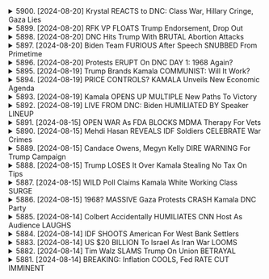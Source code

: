 <details>
<summary>5900. [2024-08-20] Krystal REACTS to DNC: Class War, Hillary Cringe, Gaza Lies</summary><br>

<a href="https://www.youtube.com/watch?v=4erTrtaKHgM" target="_blank">
    <img src="https://img.youtube.com/vi/4erTrtaKHgM/maxresdefault.jpg" 
        alt="[Youtube]" width="200">
</a>

# Krystal REACTS to DNC: Class War, Hillary Cringe, Gaza Lies

以下是針對所提供的影音文字稿的重點摘要，以正式用語、分段式小節，以及條列格式呈現：

**核心主題：美國對以哈衝突之立場評估**

本文本主要針對美國總統拜登政府在以哈衝突中的立場進行評論，核心觀點為對於拜登政府的政策舉措、發言和行動並未充分體現其道德義務和實際影響力，造成實際情況與理想期望之間存在巨大的落差。

**一、對拜登政府言論的批判**

*   **措辭空洞且缺乏實質行動：**儘管拜登總統在演講中表達了對結束衝突、提供人道援助、恢復和平的期許，但批評人士認為，其言論缺乏實際行動的背書，例如持續的軍火輸出及對以色列領導者之支持。
*   **停火協議的可信度低：**拜登政府提出的停火協議被質疑為僅是表面功夫，而非真正旨在實現永久停火。評論員指出，該協議實際上是為了維持現狀，而非尋求根本性的和平解決方案
*   **言論與行動不一致：** 評論人批評，總統的言論聚焦於人道援助和衝突降級，但政府的行動卻與此背道而馳，例如持續供應以色列武器，進而助長衝突。

**二、對民主黨領導層的質疑**

*   **拜登作為競選候選人的不足：**演講內容未能有效提升拜登在潛選民中的吸引力。 評論家質疑，拜登缺乏必要的領導力來處理複雜的外交事務。
*   **希拉蕊·柯林頓的政治遺產：**評論者透過對柯林頓的提及，強調需要擺脫過往的政治僵局和方向，以及尋求更具活力的領導者。
*   **卡瑪拉·哈里斯和提姆·沃爾斯的潛在性：**評論提到哈里斯和沃爾斯成為潛在的替代人選，暗示民主黨內部對拜登的領導能力有所質疑。

**三、對美國外交政策的整體批評**

*   **道德、倫理與現實的衝突：**評論強調，儘管美國擁有終結衝突的能力，卻未能以一種道德、倫理且合理的手段來實現。
*   **缺乏真正的和平意願：** 评论指出，美國未能真正推動永久的停火與解決方案，反而持續提供對以色列的支持，加劇衝突。
*   **信息傳播與受眾反應：** 由於演講時間過晚，並未能有效地觸及大眾。評論員強調，大眾對拜登政府的政策方向普遍感到失望。

**四、媒體分析與獨立聲音**

*   **現場報導的重要性：** 該評論強調了媒體及分析團隊在深入分析事件、蒐集第一手情報方面的重要性。
*   **獨立媒體在政治環境中的角色：** 評論鼓勵大眾支持獨立媒體，以便獲得客觀公正的信息，並促進民主社會的發展。

總結：這段影音評論對美國在以哈衝突中的立場和外交政策提出了嚴厲質疑。評論者呼籲，美國不應只關心表面的外交辭令，更應以實際行動促進和平解決，並且要承擔起應有的道德責任和行動力。
</details>

<details>
<summary>5899. [2024-08-20] RFK VP FLOATS Trump Endorsement, Drop Out</summary><br>

<a href="https://www.youtube.com/watch?v=Tum0tnAfpGM" target="_blank">
    <img src="https://img.youtube.com/vi/Tum0tnAfpGM/maxresdefault.jpg" 
        alt="[Youtube]" width="200">
</a>

# RFK VP FLOATS Trump Endorsement, Drop Out

## 對話重點整理：RFK Jr. 及其政治動向

本段對話主要圍繞著羅伯特·肯尼迪 Jr. (RFK Jr.) 的政治動向、競選策略以及其與不同政治勢力的互動展开讨论。

**一、參選總統的動機與策略**

*   **雙重厭惡作為立足點:** RFK Jr. 的選戰策略建立在針對對特朗普和拜登都感到厭惡的選民基礎之上，吸引那些對兩大黨的政策感到失望的民眾。
*   **尋求退出策略:** 討論認為，RFK Jr. 的參選可能更多是為了在政治上争取一個更好的退出点，例如獲得在某個政府部門的職位。
*   **與特朗普陣營的互動:** RFK Jr. 被爆曾經與特朗普陣營接觸，試圖通過承諾支持特朗普以換取衛生與公共服務部 (HHS) 職位，但遭到拒絕。

**二、與共和黨的關係與可能走向**

*   **與特朗普的協商:** RFK Jr. 曾探求與特朗普合作的可能性，但特朗普陣營認為直接提供職位作為回報過於顯而易見的交易。
*   **可能的退出策略:** 若在共和党全国大会上與特朗普陣營達成協議，RFK Jr. 可能會宣布退出選戰，轉而支持特朗普。
*   **政治利益考量:** RFK Jr. 在探求職位的過程中，可能更多地是為自己尋找一個政治上的安全保障，並試圖在政治舞台上持續活動。

**三、外界對RFK Jr. 的質疑**

*   **缺乏明確的政治立場:** 外界對RFK Jr. 的質疑集中在他的參選動機和政治立場上，認為他可能並未真正具有明確的政治理念。
*   **政治算計的懷疑:** 一些人質疑RFK Jr. 的參選是否只是一種政治算計，旨在為自己爭取個人利益。

**四、其他相關訊息**

*   **媒體反應與關注:** 節目製作團隊在討論中提及了媒體對RFK Jr. 提問的關注，以及對其政治動向的評估。
*   **選民基礎分析:** 對話中強調了RFK Jr. 選民基礎的重要性，以及如何吸引對兩大黨都感到不滿的選民。
</details>

<details>
<summary>5898. [2024-08-20] DNC Hits Trump With BRUTAL Abortion Attacks</summary><br>

<a href="https://www.youtube.com/watch?v=caR4R-ibf3c" target="_blank">
    <img src="https://img.youtube.com/vi/caR4R-ibf3c/maxresdefault.jpg" 
        alt="[Youtube]" width="200">
</a>

# DNC Hits Trump With BRUTAL Abortion Attacks

以下是對提供文字內容的重點整理，以正式用語並以條列式呈現：

**I. 民主黨全國大會中關於墮胎的策略與訊息**

*   **主題聚焦：** 2024年民主黨全國大會中，墮胎權成為核心議題，旨在動員選民並與共和黨政策形成對比。
*   **案例分享：** 展示了肯塔基州與威洛州（案例細節未盡）的墮胎案例，強調墮胎禁令造成的真實困境。
*   **情感訴求：** 利用個人故事和情感宣傳，以激發選民的共鳴，尤其是在關鍵搖擺州。

**II. 潛在選民群體與重點搖擺州**

*   **搖擺州影響：** 亞利桑那州、諾斯卡羅萊納州和喬治亞州被視為關鍵選戰的搖擺州，墮胎議題對這些州的選民具有重要影響。
*   **爭取對象：** 潛在選民包括那些對墮胎權持開放態度，但未被充分動員的選民。

**III. 對於墮胎權的支持者與共和黨路線的挑戰**

*   **民主黨內部辯論:** 民主黨內部分支持在法律上「編碼罗伊诉韦德案」(Roe v. Wade) 的建議，但這可能導致黨內分歧，因為部分人士認為應該保持墮胎權的現狀。
*   **共和黨路線風險:** 強調共和黨在制定墮胎政策上的立場（例如對強姦、亂倫和危害母體生命的例外情況的支持）可能與其政策目標不符，或者無法說服選民。

**IV. 政治策略與議會行動**

*   **重新考慮議事阻撓例外條款:** 民主黨主要領導人（例如查克·舒默）正在考慮重新引入議事阻撓例外條款，以推動與墮胎權相關的法律，預期可能在亞利桑那州產生政治影響。
*   **選民動員重點:** 民主黨將墮胎議題作為動員選民、特別是那些可能因共和黨態度而感到不安的選民的關鍵工具。

**V. 議題重要性與選民態度**

*   **選民態度變化:** 墮胎權議題在選民態度上產生重大變化，特別是在亞利桑那州等關鍵搖擺州。
*   **潛在恐懼情緒：** 民主黨策略包括利用選民對共和黨重新推翻墮胎權的恐懼，以激發選票。

希望以上整理對您有所幫助。
</details>

<details>
<summary>5897. [2024-08-20] Biden Team FURIOUS After Speech SNUBBED From Primetime</summary><br>

<a href="https://www.youtube.com/watch?v=Y6QuRSTX7y4" target="_blank">
    <img src="https://img.youtube.com/vi/Y6QuRSTX7y4/maxresdefault.jpg" 
        alt="[Youtube]" width="200">
</a>

# Biden Team FURIOUS After Speech SNUBBED From Primetime

## 美國民主黨全國黨代表大會重點摘要 (基於文本)

**一、大会整体基调与观察:**
*   **权力斗争迹象显著：** 文本显示大会存在浓厚的权力斗争氛围，尤其表现在佩洛西对拜登的潜在敌对关系和对拜登在大会上演讲内容及口号（“谢谢乔”）的解读上。
*   **拜登处境微妙：** 拜登面对资金支持者撤资，被认为在艰难处境下坚持到最后。
*   **对政治人物的尖刻评判：** 评论员对政治人物，尤其是佩洛西，进行了具有批判性的分析，指出其对权力的“病态”追求和操控。

**二、关键人物及互动:**
*   **南希·佩洛西 (Nancy Pelosi):** 佩洛西被描述为对权利的深刻理解者，但同时也带有负面色彩，被形容为“病态”地追求权力。其对拜登的潜在敌意被认为是大会中的焦点。
*   **乔·拜登 (Joe Biden):** 拜登被认为是在资金撤资的压力下坚持到最后。其演讲内容和“谢谢乔”的口号被解读为一种“被追赶”的感觉。
*   **权力之争的潜在关系：** 佩洛西可能对拜登的候选资格负有责任，并且可能对他的竞选活动不满。

**三、讨论议题:**
*   **拜登竞选财务状况：** 文本强调资金对拜登竞选活动的重要性，以及捐助者撤资的负面影响。
*   **政治口号的解读：** “谢谢乔”的口号被解读为一种带有讽刺意味的消息，暗示拜登的竞选活动可能存在不确定性。
*   **政治人物的权力斗争：** 文本详细描述了政治人物（尤其是佩洛西和拜登）之间的权力斗争，并分析了其对选举结果的影响。
*    **政治权力分析：** 文本分析了权力对政治人物行为的影响，并推测了其潜在动机。

**四、评论员观点:**

*   **对佩洛西的评判：** 评论员批判佩洛西对权力的掌控和操控，指出其对权力的深刻理解可能来自“社会病理”。
*   **对当前政治环境的批判：** 评论员对当前政治环境表达强烈不满，认为其中充斥着权力斗争和虚伪的行为。
*   **对潜在政治剧集的构想：**评论员将佩洛西和拜登之间的权力斗争比作一个潜在的政治剧集，并建议将其制作成HBO系列剧。

**五、节目推广:**

* 节目提供独立视角政治新闻和评论。
* 鼓励观众通过点赞和评论支持节目，以及通过订阅breakingpoints.com来获取更多内容，支持独立媒体。

总而言之，本分析聚焦于大会中的权力斗争、政治人物之间的互动以及评论员对政治环境的批判性评估。
</details>

<details>
<summary>5896. [2024-08-20] Protests ERUPT On DNC DAY 1: 1968 Again?</summary><br>

<a href="https://www.youtube.com/watch?v=6Ok-SaeQCFs" target="_blank">
    <img src="https://img.youtube.com/vi/6Ok-SaeQCFs/maxresdefault.jpg" 
        alt="[Youtube]" width="200">
</a>

# Protests ERUPT On DNC DAY 1: 1968 Again?

以下是對該文字記錄檔的整理，以條列式小節呈現重點，並保持正式用語：

**I.  DNC大会現場觀察與氣氛**

*   **抗议活動有限：** 記錄者認為，當前抗議場面規模不大，與1968年有所不同。
*   **政治人物的影響力：** 對手選民的反應與停戰進展息息相關，有別於過去選舉的情況。
*   **候选人选择的影响：**  拜登的健康狀況讓選民更關注候選人選擇，以及由此可能產生的大規模抗議活動。
*   **物流問題與退款：**  部分與會者對於大會的物流安排表達不滿，並要求退款。

**II. 大會可能的影响因素**

*   **第三党候选人：**  科内尔·韋斯特和羅伯特·F·肯尼迪（小）若能獲得超過10%的支持率，可能會對大會帶來劇烈變化。
*   **拜登的困境：** 拜登的健康問題與民調數字，導致部分選民對其產生擔憂，也可能導致RFK Jr.的支持率下降。
*   **政治策略影响：** 前總統歐巴瑪和希拉里·柯林頓的發言可能會左右大會的氛圍與討論焦點。

**III. 大会預計的發言內容**

*   **拜登的演說：** 將對拜登的演說進行摘要、分析，並提供評點。
*   **歐巴瑪、柯林頓和卡瑪拉·哈里斯：** 預期這些政治領袖將在大会上發表重要演講，並預先分析其可能內容。

**IV. 觀眾參與與讚助**

*   **免費試用推廣：** 推出包含Breaking Points、Docomand和Monon的Premium订阅免費試用活動。
*   **現場直播參與：**  鼓勵觀眾參與水晶在芝加哥的現場直播，提供提問機會。
*   **網站簽訂：**  呼籲觀眾通過網站簽訂订阅，支持獨立媒體的發展。
*   **社群媒體互動：**  鼓勵點讚、留言等互動，增加節目曝光率。
</details>

<details>
<summary>5895. [2024-08-19] Trump Brands Kamala COMMUNIST: Will It Work?</summary><br>

<a href="https://www.youtube.com/watch?v=mo6qUMKtlLs" target="_blank">
    <img src="https://img.youtube.com/vi/mo6qUMKtlLs/maxresdefault.jpg" 
        alt="[Youtube]" width="200">
</a>

# Trump Brands Kamala COMMUNIST: Will It Work?

好的，以下是就您提供的文字內容的重點整理：

**核心論點**

*   **總體趨勢：** 評論者認為2024年總選舉的真正競賽即將開始，焦點將集中於卡瑪拉·哈里斯（Kamala Harris）與唐納·特朗普（Donald Trump）的直接對決。
*   **討論會重要性：** 重要的時刻將是競選辯論，辯論內容的策略性呈現和回應至關重要。

**卡瑪拉·哈里斯（Kamala Harris）的競選策略**

*   **避免爭議性發言：** 哈里斯需要避免像過去辯論中那樣冒犯性的言論，需要謹慎設計辯論發言，精簡內容，並有效利用時間。
*   **對抗特朗普的策略：**
   *   哈里斯需要通過審視特朗普的法律問題（例如刑事訴訟）來定義他。
   *   利用特朗普的發言或行為製造對比，塑造負面形象
*    **善用辯論機遇：** 哈里斯需要透過策略性的言論和巧妙的反諷，製造話題，進而掌控辯論的節奏和走向。
*   **利用有利條件：** 善用競選資金和政治資源，有效展開競選活動。

**唐納·特朗普（Donald Trump）的競選策略**

*   **過度低估：** 評論者認為特朗普的得票率可能被低估，他仍然有很強的勝選機會。
*   **定義哈里斯的難度：** 特朗普團隊目前試圖定義哈里斯的策略效果不佳。
*   **歷史經驗：** 評論指出，在之前選舉中特朗普曾利用類似的策略，成功獲勝。

**辯論重點**

*   **辯論時間：** 辯論時間（45 分鐘）對候選人而言是精簡、有力的短暫時刻。
*   **重要片段：** 候選人需要抓住關鍵時刻，用精煉的言論和有力的論據，塑造自身形象並攻擊對手。

**其他觀察**

*   **媒體關注：** 媒體關注的重點包括：民主黨全國大會的活動、對哈里斯的定義以及辯論前的關鍵時期。
*   **勝選機率：** 評論者認為，特朗普的勝選機率較高，他仍有很強的競爭力。

希望以上精簡的摘要對您有所幫助。
</details>

<details>
<summary>5894. [2024-08-19] PRICE CONTROLS? KAMALA Unveils New Economic Agenda</summary><br>

<a href="https://www.youtube.com/watch?v=5bf3hCEAhEY" target="_blank">
    <img src="https://img.youtube.com/vi/5bf3hCEAhEY/maxresdefault.jpg" 
        alt="[Youtube]" width="200">
</a>

# PRICE CONTROLS? KAMALA Unveils New Economic Agenda

## 對話重點條列式整理

此對話內容屬於政治評論/新聞分析，主要討論美國的經濟、房地產、醫療保險議題，以及兩黨政策的差異與可行性。

**I. 房地產市場與首次購屋者協助方案**
*   **核心議題：** 對首次購屋者提供2.5萬美元的購屋抵免金的效益與可實行性。
*   **爭論點：** 抵免金是否會被房價上漲吸收？是否有助於有效增加房屋供給？
*   **共和黨的回應：** 針對建商提供信用額度。
*   **市場反應：** 年輕選民對這項政策反應熱烈，認為是解決學生貸款債務和房屋問題的潛在措施。

**II. 政府補貼與市場效應**
*   **補貼效果：** 對補貼的實施方式、影響範圍（例如是否會影響所有購屋者、僅針對首次購屋者）討論。
*   **供給側：** 增加房屋供給困難度高，補貼主要影響需求端。
*   **補貼的執行機制：** 可能透過稅法進行調整，但需要考慮市場整體效應。

**III. 醫療保險政策 (ACA - 平價照護法案)**
*   **ACA的現狀：** 在IRA（減稅與通膨控制法案）結束後補助金到期。
*   **ACA的延期/復活：** 拜登政府計畫復活ACA補助金，共和黨則提出廢除並尋找更好的替代方案。
*   **兩黨立場：** 共和黨對ACA的改革方向不明朗，僅保留維持的選項。

**IV. 政治行銷與政策傳播**
*   **政策議題的關注點：** 房地產問題在主流媒體的關注度不如學生貸款債務。
*   **議題的推廣：** 對於推廣房地產政策，吸引特定族群選民的潛在效益的討論。

**V. 政策可執行性與長期影響**
*   **IRA的效力：** IRA相關補助金到期對平價照護法案的衝擊。
*   **政策延續性：** 對於政府補助政策的可持續性及長期影響的考量。

**VI. 選民反應與選戰策略**
*   **年輕選民關注議題：** 學生貸款負債與房屋擁有問題是年輕選民最關心的問題。
*   **政策提案的網路影響力：** 這些政策提案在網路上具有高人氣。

**VII.  呼籲行動**
*   **支持獨立媒體：** 呼籲點讚、留言，訂閱節目，支援獨立媒體的發展。
</details>

<details>
<summary>5893. [2024-08-19] Kamala OPENS UP MULTIPLE New Paths To Victory</summary><br>

<a href="https://www.youtube.com/watch?v=nVTgfN43JsA" target="_blank">
    <img src="https://img.youtube.com/vi/nVTgfN43JsA/maxresdefault.jpg" 
        alt="[Youtube]" width="200">
</a>

# Kamala OPENS UP MULTIPLE New Paths To Victory

以下是文本的核心要點摘要，以正式用語組織、分節編排，並使用條列式格式：

**一、大選策略和攻勢**

*   **民主黨戰略：** 民主黨目前積極推動哈里斯作為候選人，旨在塑造積極、令人滿意的形象。共和黨方面則尚未對哈里斯展開有效攻勢。
*   **共和黨攻勢延遲：** 共和黨人士過去曾計畫在勞工節後發起對哈里斯的攻擊，但目前策略不明確，攻勢也未能有效落實。
*   **民意轉變觀察：** 有觀察認為，部分選民對哈里斯的印象已從「有點古怪」轉為「你才古怪」，暗示民調上可能出現轉變，這對於選情至關重要。

**二、媒體曝光與形象塑造**

*   **媒體偏袒：** 媒體被批評過度正面報導哈里斯，缺乏客觀性，媒體過度聚焦哈里斯的形象塑造，缺乏深入的議題報導。
*   **露面機會不足：** 哈里斯在競選期間的公開場合與媒體互動次數過少，缺乏真實的互動。
*   **缺乏即興發言：** 哈里斯的公開發言大多為事先準備好的講稿，缺乏即興應對的能力。

**三、網路聲量與右翼觀點**

*   **線上訊息不平衡：** 儘管部分保守派人士在線上記訴，認為民主黨可能放棄哈里斯，但這樣的論調過於單薄，缺乏依據。
*   **右翼過度解讀：** 一些右翼人士過度解讀選情，低估了哈里斯的民眾支持度，缺乏對選民心理的深入理解。
*   **網路聲量失真：** 網路資訊容易失真，過度關注網路聲量可能會導致對真實民意的誤判。

**四、總結與分析**

*   **選戰趨勢：** 預計選戰將以爭奪關鍵選票為中心，每個選民的支持都至關重要。
*   **形象塑造：** 形象塑造在選戰中發揮重要作用，民主黨積極塑造哈里斯的正面形象，以争取選民支持。
*   **攻防策略：** 共和黨需要制定有效的攻防策略，抓住哈里斯的弱點，争取胜選機會。
</details>

<details>
<summary>5892. [2024-08-19] LIVE FROM DNC: Biden HUMILIATED BY Speaker LINEUP</summary><br>

<a href="https://www.youtube.com/watch?v=YlP5elgTC80" target="_blank">
    <img src="https://img.youtube.com/vi/YlP5elgTC80/maxresdefault.jpg" 
        alt="[Youtube]" width="200">
</a>

# LIVE FROM DNC: Biden HUMILIATED BY Speaker LINEUP

好的。以下根據提供的文字內容，整理出一份重點摘要，以正式用語和條列式方式呈現：

**一、大會概述與政治氛圍**

*   **民主黨全國大會(DNC)概況：** 本影片評論了正在舉行的民主黨全國大會 (DNC) ，並比較了與共和黨全國大會的相似之處。
*   **興致缺缺：** 與共和黨大會相似，本次大會的重點在於營造氣氛。
*   **重複套路：** 評論員指出，目前的選舉情勢有種重蹈覆轍之感。

**二、拜登的地位與影響力**

*   **拜登的政治資本：** 評論員指出，拜登缺乏強大的支持基礎，與過去政治人物如歐巴馬、桑德斯、沃倫等不同。
*   **拜登的權力流失：** 長期以來，拜登在政壇靠的是中間派的妥協，但如今由於失去了權力，影響力也隨之降低。
*   **拜登的出缺：** 評論員觀察到，拜登的出現在大會上並未持續很久，暗示他似乎對自己的地位感到不安。

**三、卡瑪拉·哈里斯的定位與策略**

*   **模仿歐巴馬的策略：** 民主黨似乎試圖藉由卡瑪拉·哈里斯的形象，來模仿歐巴馬當年的成功。
*   **媒體推廣：** 媒體已開始積極推廣哈里斯的肖像和形象，並將她定位為歐巴馬風格的領導者。
*   **缺乏有機發展：** 評論員指出，現階段的策略缺乏有機發展的過程，更像是一種刻意為之的形象塑造。

**四、政治現象的觀察與分析**

*   **缺乏底層動能：** 指出目前的政治策略缺乏廣泛的民意支持，更像是自上而下的施加。
*   **選舉策略的演變：** 評論員觀察到，現代政治活動逐漸轉向表面上的修辭和形象塑造。
*   **政治人物的影響力：** 政治人物如歐巴馬能夠利用長時間的累積，產生真正的影響力，但其他政治人物的地位則比較脆弱。

希望這份摘要對您有所幫助。
</details>

<details>
<summary>5891. [2024-08-15] OPEN WAR As FDA BLOCKS MDMA Therapy For Vets</summary><br>

<a href="https://www.youtube.com/watch?v=lttFB0c0cAo" target="_blank">
    <img src="https://img.youtube.com/vi/lttFB0c0cAo/maxresdefault.jpg" 
        alt="[Youtube]" width="200">
</a>

# OPEN WAR As FDA BLOCKS MDMA Therapy For Vets

好的，以下是這段文字重點的整理歸納，以小節和條列格式呈現，並力求正式和客觀：

**一、核心爭議：MDMA 於創傷後壓力障礙 (PTSD)治療應用**

*   **MDMA臨床試驗的複雜性：** 討論了關於 MDMA 在治療 PTSD 方面的臨床試驗帶來的混亂和爭議。
*   **研究品質問題：** 參與者指出，MDMA 研究的品質不佳，且存在未公開的風險。有研究論文被撤回。
*   **贊助商數據不一致：** 贊助商報告的數據與實際觀察結果（例如，自殺率）不符。
*   **非倫理行為和組織問題:** 研究者指出對參與者提交的非倫理行為申訴未被調查，且對團隊內提出的問題未能妥善處理。

**二、參與者的立場和意見**

*   **John Leckie：** 關注MDMA試驗對退伍軍人的潛在風險，強調應徹底評估MDMA作為治療PTSD手段的可行性。
*   **David Nichols：** 認為應全面非罪化所有藥物，但對於基於 MDMA/迷幻劑的研究品質表示擔憂，強調科學嚴謹性的重要性。
*   **關於研究機構 (SOCIA)：** 參與者提及對 SOCIA 的組織道德及行為規範提出指控，包括無視非倫理申訴及組織內部存在問題。
*   **對論述的澄清：** 部分參與者強調自己已經離開原機構。

**三、法規與未來發展**

*   **FDA監管權限：** FDA 對精神學和治療的監管權限有限，但MDMA療法在藥物管理和治療過程中可能存在問題。
*   **MDMA批准路徑：** MDMA 要得到 FDA 批准，可能需要數年時間，並且需要投入大量資金。
*   **合法化框架的重要性：** 為了推廣MDMA療法，建立清晰的合法化框架至關重要，以便在臨床實踐中安全應用。

**四、節目內容和後續安排**

*   **節目焦點：** 本集節目著重討論 MDMA 療法中的爭議和複雜性。
*   **後續討論：** 計劃邀請參與者回歸節目，就相關議題進行更深入的討論。
*   **節目行程安排:** 節目行程安排調整, 並參與民主黨全國代表大會。
*   **收聽與支援：** 鼓勵觀眾按讚, 留言, 訂閱節目頻道, 以示支援。

希望這個整理對您有幫助。
</details>

<details>
<summary>5890. [2024-08-15] Mehdi Hasan REVEALS IDF Soldiers CELEBRATE War Crimes</summary><br>

<a href="https://www.youtube.com/watch?v=18KV0lCJiEU" target="_blank">
    <img src="https://img.youtube.com/vi/18KV0lCJiEU/maxresdefault.jpg" 
        alt="[Youtube]" width="200">
</a>

# Mehdi Hasan REVEALS IDF Soldiers CELEBRATE War Crimes

## 分析：Real Israel 電影與以色列-巴勒斯坦衝突訪談重點整理

以下為基於提供的訪談文字記錄所整理的重點，以條列式且正式用語呈現：

**一、電影《Real Israel》核心概念與目標：**

*   **旨在揭露以色列-巴勒斯坦議題的真相：**電影力圖呈現常被主流媒體忽視的真實處境，提供對以色列社會的批判性視角。
*   **強調真實性與批判性：** 訪談者強調電影聚焦於展現以色列社會的真實面貌，並希望促使觀眾對既有觀點進行反思。

**二、以色列-巴勒斯坦衝突之政策問題：**

*   **美國對以色列的軍事援助：** 受訪者強烈質疑持續對以色列提供軍事援助的政策，認為有違人道與國際法，並加劇衝突。
*   **民主黨內針對軍事援助之辯論：** 民主黨內對支持或反對對以色列禁用武器的政策存在內部辯論，反映出黨內對以色列政策的複雜性。
*   **Kamala Harris 的潛在政策方向：**  受訪者認為，哈里斯若能支持對以色列的武器禁運，對其支持率將有顯著提升，反映出選民對其採取更強硬立場的期待。
*   **拜登政府的政策可調整性：** 拜登政府的政策雖然受到一些外部壓力，但是如果他聽取民意，採取明確的行動，問題有望得到解決。

**三、政治領導者的角色與責任：**

*   **Netanyahu 的強硬立場：** 受訪者認為，儘管各方達成共識，以色列總理內塔尼亞胡的堅持，阻礙了和平進程的推動。暗示內塔尼亞胡是衝突主要原因之一。
*   **拜登政府的行動：** 呼籲拜登總統採取更堅定的立場，對內塔尼亞胡施加壓力，推動和平解決方案。

**四、選民態度的轉變與影響：**

*   **對特定政策的接受度：** 民意調查顯示，在支持拜登的選民中，對Kamala Harris支持武器禁運的比例較高，顯示選民對改變政策的意願。
*   **選民的支持動機：**  選民對於政治領袖採取更強硬姿態抱有期望，並願意以此作為投票的依據。

**五、媒體的影響及資訊來源：**

*   **強調獨立媒體的重要性：** 受訪者呼籲民眾支持獨立媒體，以獲得更全面的資訊，並挑戰主流媒體的偏見。
*  **指定資訊資源：** 強調 Dropsite News 與 Zayo Medy 的重要性，並提供相關網站以供民眾參考。強調《Real Israel》電影的重要性。

**總結：**

訪談內容主要圍繞著以色列-巴勒斯坦衝突，並著重於批評美國對以色列的政策，以及以色列領導人的頑固態度。強調獨立媒體的重要性，以及資訊透明化對於推動和平進程的必要性。訪談者主張改變現有的政治策略，並呼籲選民利用選票表達對和平解決方案的支持。
</details>

<details>
<summary>5889. [2024-08-15] Candace Owens, Megyn Kelly DIRE WARNING For Trump Campaign</summary><br>

<a href="https://www.youtube.com/watch?v=hcBHbfShrVY" target="_blank">
    <img src="https://img.youtube.com/vi/hcBHbfShrVY/maxresdefault.jpg" 
        alt="[Youtube]" width="200">
</a>

# Candace Owens, Megyn Kelly DIRE WARNING For Trump Campaign

## 選舉競選活動分析概要

以下是根據提供的文本內容所整理，有關唐納·川普競選活動、團隊動向、以及選舉戰略的客觀分析：

**一、競選團隊動態與內部矛盾**

*   **團隊內部指責:** 川普總統在競選遭遇挫折時，傾向於責怪團隊成員而非自身的策略。
*   **團隊崩解速度:** 競選團隊在陷入困境時，迅速內鬥並互相指責，顯示團隊凝聚力不足。團隊成員會立即開始尋找替罪羔羊，撰寫事件發生的後續報告，以尋求自身無過。
*   **競選期間的應對策略:** 競選團隊在早期階段會盡力塑造良好的正面形象，即便是在選戰劣勢的情況下。

**二、競選策略及情報運用**

*   **競爭對手情報洩漏:** 競選團隊可能遭到外部勢力（如伊朗）入侵網路，竊取競選情報。
*   **攻擊對手情報來源:** 競選團隊也會主動收集並釋放競爭對手的不利情報 ("Oppo")，以影響選情。情報來源可能有多種，包括公開資訊、內部洩漏，以及競爭對手本身的言論。
*   **情報使用策略:** 競選團隊不乏利用負面情報對抗競爭對手，但同時也會聲稱這些情報已公開，以避免被指責為不正當手段。
*   **政治言論審查:** 競選團隊可能會對候選人的言論進行審查，並試圖控制對候選人不利的情報外流。

**三、競選資訊與公眾認知**

*   **候選人言論爭議:** 候選人的言論可能被公開，並且會受到嚴厲的批評和審查。
*   **爭議性資訊的曝光:** 對候選人的負面信息，例如過去的言論、個人生活等，會被公開。
*   **負面信息的影響:**  候選人個人言論可能對選舉結果產生重大影響。

**四、團隊應對及風險控制**

*   **網絡安全風險:** 競選團隊可能需要提高網絡安全意識，以防情報被洩露。
*   **內部情報管控:** 團隊需要建立更完善的資訊管控機制，以減少情報洩漏和內部指責的風險。
*    **應對負面信息:** 競選團隊需要制定應對負面信息的策略，以降低其對選舉結果的影響。

**五、媒體報導與公眾認知**

*  **媒體對資訊的選擇性揭露:** 媒體對競選情報的揭露可能具有選擇性，而受到新聞價值標準或自身立場的影響，這可能影響公眾對候選人的看法。
* **Oppo資訊的影響:** 競選團隊對外釋放的負面資訊，將會被媒體大肆報導，進而影響選舉結果。

希望以上分析摘要對您有所幫助。
</details>

<details>
<summary>5888. [2024-08-15] Trump LOSES It Over Kamala Stealing No Tax On Tips</summary><br>

<a href="https://www.youtube.com/watch?v=b-g_ZzxXNgg" target="_blank">
    <img src="https://img.youtube.com/vi/b-g_ZzxXNgg/maxresdefault.jpg" 
        alt="[Youtube]" width="200">
</a>

# Trump LOSES It Over Kamala Stealing No Tax On Tips

好的，以下是該段文字的重點摘要，依照正式術語，以分節條列格式呈現：

**一. 哈里斯經濟團隊的重點工作方向：**

*   **抑制企業定價能力：** 強調與企業的“定價能力”有關，目標是降低消費者物價。
*   **勞工議題優先處理：** 積極推動勞工相關政策，將其列為優先執行的項目。
*   **加強反獨佔與反托拉斯行動：** 透過調查、起訴等手段，解決市場壟斷問題。

**二. 反托拉斯政策的操作細節：**

*   **調查獨佔行為：** 對於企業的壟斷行為進行深入調查
*   **強制執行競爭法規：** 透過執法來維護市場競價，並確保消費者能獲得最佳利益。
*   **獨佔企業的自我約束：** 促使獨佔企業在維持市場力量的同時，也願意調降價格，以惠及消費者。

**三. 選舉策略的調整：**

*   **廣告訊息聚焦：** 將廣告重心從攻擊特朗普轉向強調哈里斯的政策主張，以及她如何解決選民關心的問題。
*   **訊息傳遞策略：** 避免試圖改變選民對特朗普的既定觀感，而是將焦點放在哈里斯的優勢以及她能帶來的改變。
*   **議題設定：** 強調哈里斯在經濟、女性議題等方面的政策優勢，以吸引選民的目光。

**四. 選舉運動調整的理由：**

*   **訊息效果評估：** 通過民意調查和數據分析，確認選民對於特朗普的固有印象難以改變。
*   **策略調整：** 根據民意調查的結果，調整選舉策略，將訊息傳遞的重心轉向強調哈里斯的優勢。
*   **目標選民：** 定期更新目標選民，針對不同族群提出更具吸引力的政策主張和選舉訊息。

**五. 選舉運動的總體目標：**

*   **差異化定位：** 使哈里斯在選民心中與競爭對手形成鮮明區隔，凸显哈里斯的優勢。
*   **政策優勢突出：** 突出哈里斯執政後的政策優勢，展現她有能力解決選民關心的問題。
*    **提升選民認同感：** 提升選民對哈里斯的認同感，使其在選民心中成為更具吸引力的候選人。

希望以上內容能對您有所幫助。
</details>

<details>
<summary>5887. [2024-08-15] WILD Poll Claims Kamala White Working Class SURGE</summary><br>

<a href="https://www.youtube.com/watch?v=phJD81CaURo" target="_blank">
    <img src="https://img.youtube.com/vi/phJD81CaURo/maxresdefault.jpg" 
        alt="[Youtube]" width="200">
</a>

# WILD Poll Claims Kamala White Working Class SURGE

## Tim Walz 副總統候補評估要點 (重點分析)

以下針對分析文本整理出Tim Walz 副總統提名評估重點，以清晰、客觀的條列式呈現：

**一、 Walz 選舉策略與個人背景:**

*   **勞工階級形象:** Walz 塑造的形象為一位藍領工人/家庭教練/教師，而非傳統政治形象，強化了與選民的情感連結。
*   **軍旅經歷:** 曾任職軍隊，強調愛國主義和奉獻。但其軍旅經歷也成為政治攻擊對象，特別是共和黨對其服務履歷的質疑。
*   **組合支持:** 獲得工會組織背書，展現其勞工立場。強調對服務的自豪，並針對競爭對手服務履歷提出質疑。

**二、 政治攻擊與迴避策略:**

*   **共和黨攻擊點:** 共和黨主要將攻擊點放在 Walz 的軍旅履歷上，以及他在組合場合的言論，試圖將其刻畫成不負責任的角色。
*   **Walz 回應:** Walz 並未退縮, 強調自己的服務, 並針對對手的言論提出質疑。
*   **副總統候選人影響:**  分析指出，選民可能不太會基於 Walz 的個人問題來決定投票，暗示其個人爭議造成的影響力有限。

**三、 JD Vance 的選舉問題与策略分析:**

*   **Vance 的個人爭議:** 分析指出 JD Vance 的個人爭議容易被民主黨放大，不利於選情。
*   **Vance 的策略問題:**   Vance 的選擇可能被視為缺乏政治遠見。
*   **特朗普的回應**: 特朗普不願為 Vance 的爭議負責，反映出其對 Vance 選情的擔憂。

**四、選舉策略的總體分析:**

*   **競選策略**: 對手攻擊角度集中在個人品格而非政策立場，暗示該選舉著重於個人形象和價值觀的塑造。
*   **選舉環境**: 指出民主黨更容易對 Vance 的個人爭議進行放大，增加了其選舉難度。
* **潛在策略**: 競選團隊建議，若選擇其他候選人 (如 Doug Bergum 或 Glen Yangen)，可能更容易避免這類個人爭議。

**五、對選舉的影響:**

*   **焦點轉移**: 攻擊重點落在 JD Vance 的個人爭議上，而非政策辯論，可能扭曲了選舉重點。
*   **選民反應**: 觀察指出，選民對於 Walz 的個人爭議可能不會有太大反應。
* **媒體影響**: 民主黨和媒體可能利用 JD Vance 的爭議進行渲染，對選舉結果產生影響。
*   **獨立媒體支持**: 影片鼓勵觀眾支持獨立媒體 (breakingpoints tocom)，以獲取更多信息和觀點。

希望以上整理對您有幫助!
</details>

<details>
<summary>5886. [2024-08-15] 1968? MASSIVE Gaza Protests CRASH Kamala DNC Party</summary><br>

<a href="https://www.youtube.com/watch?v=cZWDPqTCAHk" target="_blank">
    <img src="https://img.youtube.com/vi/cZWDPqTCAHk/maxresdefault.jpg" 
        alt="[Youtube]" width="200">
</a>

# 1968? MASSIVE Gaza Protests CRASH Kamala DNC Party

## 對白重點整理：以小節歸納

以下為對白重點整理，採用正式用語及條列格式：

**一、局勢概況與政治計算 (Geo-Political Overview & Political Calculation)**

*   **以美國角度：** 美國可能察覺到與以色列的關係出現裂隙，其原因在於美國核心利益受損，而伊朗、中國、俄羅斯則正在藉由此次衝突壯大自身力量。
*   **特朗普的角色:** 特朗普似乎有意避免接手此次衝突引發的混亂，但可能同時也將此情況視為再次執政的機會。特朗普陣營可能會利用以色列拒絕停火協議以達到自身政治目的。
*   **以色列領導人 Netanyahu 的考量:** Netanyahu 認為即使在特朗普再次當選的情況下，他仍能掌握主動權，並在潛在的特朗普政府中獲得有利條件。他似乎認為即使在短期內受到批評，也能在未來獲得政治上的回饋。

**二、停火談判與各方策略 (Ceasefire Negotiation & Strategies)**

*   **美國立場:** 美國似乎正在嘗試與以色列建立差異化的立場，暗示其可能無法完全支持以色列的政策。
*   **特朗普政權的影響:** 特朗普曾經私下與 Netanyahu 通話，要求以色列接受停火協議，但其意圖可能並非出於和平考量，而是為了自身的政治利益。
*   **1968年越戰歷史的鏡鑑:** 講者指出，1968年的越南戰爭存在著類似的政治算計，包括政治人物為了自身利益干預和平談判，導致戰爭延遲。

**三、國內民意與政治氛圍 (Domestic Public Opinion & Political Climate)**

*   **民主黨全國大會前的民意調查:** 民調結果顯示，如果拜登退出大統領選，會有一部分選民感到期望。
*   **拜登政府的支持率:** 民意調查顯示，怒氣、恐懼情緒有所下降，興奮情緒略有上升。
*   **抗議活動的價值：** 強調抗議活動對於施壓政府，結束大屠殺的重要性，反駁華盛頓郵報將抗議者視為反對停戰協議是不合理。

**四、總結與呼籲 (Summary & Appeal)**

*   **對抗議者的呼籲：** 強調抗議者繼續施壓拜登政府和哈里斯副總統，迫使他們採取行動結束大規模屠殺，並阻止這種不道德行為。
*   **對美國政治體制的質疑：** 強調華盛頓的政治體系可能存在結構性利益，導致政治人物為了自身利益而延遲和平進程。
*   **類似 1968 年的歷史模式：** 講者建議警惕 1968 年越南戰爭的模式，即政治干預導致戰爭延遲，並造成更多生命犧牲。
</details>

<details>
<summary>5885. [2024-08-14] Colbert Accidentally HUMILIATES CNN Host As Audience LAUGHS</summary><br>

<a href="https://www.youtube.com/watch?v=oW7yCKdJ0cA" target="_blank">
    <img src="https://img.youtube.com/vi/oW7yCKdJ0cA/maxresdefault.jpg" 
        alt="[Youtube]" width="200">
</a>

# Colbert Accidentally HUMILIATES CNN Host As Audience LAUGHS

以下是文章的重點整理，使用條列格式呈現：

**I. 背景與主題**

*   **主題:** 美國總統拜登的機密文件案，及其背後新聞揭露與媒體立場的變化。
*   **重點討論:** 討論關鍵事件（拜登退任後的文件被發現），國務院處理進度的延遲，及《紐约时报》的報導立場。

**II. 事件發展與爭議點**

*   **文件案關鍵:** 拜登卸任後，發現機密文件被放置於未經授權的地方。
*   **國務院遲緩:** 國務院處理文件案的速度受到質疑，導致文件公布延誤。
*   **媒體立場轉變:** 指控《紐約時報》的報導立場發生轉變，從批評拜登轉為支持，並以此慶祝紐約時報記者迈克·沃格尔（Michael Vogl）的報導。
*   **惡意與公共利益**: 討論公眾利益角度的惡意行為和法律責任，以及是否可以從此事件中獲得逃避責任的機會。

**III. 媒體批評及分析**

*   **《紐約時報》的雙重標準**: 指控《紐約時報》在處理類似案件時採取了雙重標準，批評拜登及後轉變其態度。
*   **媒體動機**: 指出一些媒體的動機，認為其可能受到政治因素干擾。
*   **沃格尔報導**: 批判《紐約时报》庆祝记者迈克·沃格尔的報導，認為是對《紐約时报》自身過往批評的否定。

**IV. Breaking Points節目相關訊息**

*   **民主黨全國大會**: 預告節目主持人的民主黨全國大會參與計畫。
*   **節目更新**: 說明因出席大會而導致節目更新時間可能延遲的情形。
*   **BreakingPoints.com付費訂閱**: 推銷 BreakingPoints 付費訂閱，提供提前觀看內容的優惠。
*   **未來報到**: 預告節目將在西加哥進行更多重要報導。

**V. 其他重點**

*   討論惡意行動的定義，以及法律責任的界定。
*   關注公眾利益與媒體倫理。
*   分析媒體報導背後的政治動機。
</details>

<details>
<summary>5884. [2024-08-14] IDF SHOOTS American For West Bank Settlers</summary><br>

<a href="https://www.youtube.com/watch?v=PjMbas0bIlM" target="_blank">
    <img src="https://img.youtube.com/vi/PjMbas0bIlM/maxresdefault.jpg" 
        alt="[Youtube]" width="200">
</a>

# IDF SHOOTS American For West Bank Settlers

以下是這篇文本的清楚重點，以小節格式呈現，並以條列式分類：

**1. 事件概述**

*   一名美國公民在約旦河西岸（West Bank）遭射擊，成為事件焦點。
*   該事件凸顯了該地區持續衝突及其中複雜的資訊戰。
*   節目主持人承認過去對該地區議題的關注不足，但在深入調查後意識到其嚴重性。
*   受害者是美國記者希琳·阿卜拉克（Shireen Abu Akleh），她的遇難事件引發了對事件真相的質疑。

**2. 訊息與宣傳**

*   節目焦點在揭露以色列與美國在該地區的宣傳手段與訊息操控。
*   節目主持人強調，從事件調查中感受到強烈的宣傳信息，並意識到自己之前對該議題的理解受到宣傳訊息的影響。
*   受害者阿卜拉克的案件，被用於驗證資訊的真實性與揭露背後的信息戰。
*   宣傳的層次是複雜且深入的，在調查過程之中，節目主持人感受到宣傳訊息如何影響對事件的理解。

**3. 衝突與政治情勢**

*   約旦河西岸的持續衝突，以及土地爭奪問題，是導致該事件的關鍵原因。
*   哈馬斯官員表示，約旦河西岸的局勢是他們發起 10 月 7 日攻擊的主要原因之一。
*   以色列聲稱，最大的障礙是巴勒斯坦人要求返回故土，這使得政治解決方案難以實現。
*   政治解決方案的希望減少，隨著更多土地被征服，政治和諧變得更加困難。

**4. 節目內容與目標**

*   節目旨在通過揭露宣傳手段，提供對事件更深入的理解。
*   節目主持人承認自己對該地區議題的關注不足，並表示希望能夠通過調查來彌補這一不足。
*   節目內容包括對現場情況的分析（例如：彈孔 pattern ）、對音頻與視覺資料的分析。
*   節目呼籲觀眾不要輕易接受宣傳訊息，要保持批判性思維，尋求真實情況。

**5. 強調重點與目標受眾**

*   節目主持人鼓勵觀眾不必為自己對某些議題不熟悉而感到內疚，因為獲取正確資訊需要時間和努力。
*   節目希望能夠為那些對約旦河西岸地區議題不瞭解的觀眾提供入門指南。
*   節目呼籲觀眾支持並參與 Breaking Points 節目的內容製作。
*   節目提供額外的內容，例如完整版本節目、網站等等，以供更深入的探索。
</details>

<details>
<summary>5883. [2024-08-14] US $20 BILLION To Israel As Iran War LOOMS</summary><br>

<a href="https://www.youtube.com/watch?v=hlERrKQGstI" target="_blank">
    <img src="https://img.youtube.com/vi/hlERrKQGstI/maxresdefault.jpg" 
        alt="[Youtube]" width="200">
</a>

# US $20 BILLION To Israel As Iran War LOOMS

以下為針對以上文字內容的重點整理：

**一、區域衝突與國際反應**

*   **加薩地帶人道危機：**報導中描述了加薩地帶極其嚴峻的人道危機，包括母親與雙胞胎被攻擊致死，以及戰爭期間大量平民死亡的案例。
*   **國際組織譴責：**聯合國就加薩地帶學校被攻擊召開緊急會議，對以色列進行譴責。以色列代表則在會議上聲稱以色列為“世界上最道德的國家”。
*   **衝突持續：**持續的軍事行動導致大量平民傷亡，且死者屍體經常被裝入袋內，令人悲痛欲绝。

**二、報導內容與情感冲击**

*   **個人故事：**影片中分享了一名父親在攻擊後發現兒子的遺體的悲心故事，及對喪子的深刻哀悼。
*   **悲劇性意象：**父親將兒子的遺體裝入袋中，並描述過往與兒子相處的點滴，營造出令人震懾的悲劇意象。
*   **人道考量：**報導突顯了戰爭對人道主義的極大衝擊，以及平民在衝突中承受的痛苦。

**三、政治和道義立場**

*   **道義爭議：**以色列代表在聯合國的言論，凸显了對道義立場和衝突行為的爭論。
*   **媒體報導：**Breaking Points 试图提供關於區域衝突的深度報導，並分享真實的平民故事，希望能引发對人道問題的关注。

**四、呼吁与行动**

*   **支持Breaking Points：**Breaking Points 呼吁觀眾点赞、订阅，甚至成为高级会员以支持其工作，並獲得更完整的節目內容。
*   **人道援助倡导**：影片間接呼籲關注加薩地帶的人道危机，並鼓勵人們支持人道援助行動。
</details>

<details>
<summary>5882. [2024-08-14] Tim Walz SLAMS Trump On Union BETRAYAL</summary><br>

<a href="https://www.youtube.com/watch?v=C53-6t8dl_c" target="_blank">
    <img src="https://img.youtube.com/vi/C53-6t8dl_c/maxresdefault.jpg" 
        alt="[Youtube]" width="200">
</a>

# Tim Walz SLAMS Trump On Union BETRAYAL

以下是這篇文章的重點整理：

**一. 核心議題：**

*   **特朗普言論的影響:** 分析了特朗普在共和黨全國大會上對於工會及勞工的言論，以及這些言論可能對工會領袖(如Shawn O'brien)和工會成員的影響。
*   **工會與政治立場的複雜性:** 探討工會成員在政治立場上的多樣性及複雜性，特別是藍領工人對特朗普的支持。

**二. Shawn O'Brien 的困境與策略：**

*   **團隊星（Teamsters）內部政治:** Shawn O'Brien 面臨着重新競選團隊星主席的壓力，需要兼顧工會內部的不同政治傾向。
*   **避免政治標籤化:** O'Brien 試圖避免給人過於偏向民主黨的印象，強調自己是側重於勞工利益，而非黨派立場。
*   **策略性應對特朗普的言論:** 分析了 O'Brien 如何運用特朗普的言論，為自己辯護並贏得工會內部的支持，例如聲稱特朗普威脅要解僱參與罷工的勞工，這讓他有了立場去支持自己。

**三. 藍領工人的政治立場：**

*   **對政治的務實態度:** 許多藍領工人（特別是團隊星成員）不以傳統的黨派立場為基準，而是更看重實際的經濟利益。
*   **特朗普的吸引力:** 特朗普被認為瞭解藍領工人的需求，並願意為他們發聲，這吸引了一部分藍領工人對他的支持。
*   **奧巴馬與特朗普的支持者:** 指出了一些藍領工人，在奧巴馬執政期間曾支持他，轉而支持特朗普。

**四. 特朗普言論可能產生的影響：**
*   **加劇工會內部的分歧:** 特朗普的言論可能會進一步加劇工會內部的政治分歧。
*   **影響選舉結果：** 工會成員的政治立場可能會影響選舉結果。
*   **强化特朗普的形象：** 特朗普的言論強化了他“強硬派”的形象

**五. 總體結論：**

*   **勞工政治的複雜性：** 勞工的政治立場是複雜且多樣的，不能簡單地歸類為某個政黨的支持者。
*   **特朗普的政治戰略：** 特朗普的政治戰略是針對特定群體的，他能夠抓住特定人群的需求，並利用這些需求來擴大自己的支持基礎。

總體而言，文章深入探討了勞工政治的複雜性，以及特朗普的政治戰略如何對勞工產生影響。
</details>

<details>
<summary>5881. [2024-08-14] BREAKING: Inflation COOLS, Fed RATE CUT IMMINENT</summary><br>

<a href="https://www.youtube.com/watch?v=tPQRkegkU6w" target="_blank">
    <img src="https://img.youtube.com/vi/tPQRkegkU6w/maxresdefault.jpg" 
        alt="[Youtube]" width="200">
</a>

# BREAKING: Inflation COOLS, Fed RATE CUT IMMINENT

好的，以下針對文章內容整理出的重點，以正式用語和條列式小節呈現：

**一、總體经济狀況與趨勢**

*   **通膨壓力**:雖然部分物價如汽油價及有線電視費用呈現下降趨勢，但整體成本持續上漲，影響消費者的預算。
*   **利率影響**: 高利率顯著影響物價，並加重個人經濟負擔，可能阻礙經濟增長，超越了經濟成長與工資對物價的影響。
* **就業報告重要性**: 就業數據將是聯邦準備委員會（FED）決定是否降息的重要參考依據。降息可能促進房貸市場，增加房屋供應，但同時也可能帶來通膨風險。

**二、住房市場問題**

*   **房租及房价高涨**: 住房成本是目前經濟壓力的主要來源，即使其他物價下降也難以緩解。
*   **供給問題及NIM**: 為了解決住房問題，需要增加房屋供應。同時，需要關注流動性不足（NIM）的影響。
*   **房贷利率影响**: 降低利率可能降低房贷成本，刺激房屋建设，缓解住房压力。

**三、工资、通胀與工會的影響**

*   **工資-通脹關係**: 工資增長和通脹的關聯性正在減弱，與1960年代相比已大不相同，原因是勞動組合衰弱所致。
*   **勞工組合衰落影響**: 新自由主義導致的工會瓦解，失去了工資與生活費自動調漲的機制。過去勞聯會利用集體議價、與政府共同決定生活費提升幅度，並相應提高工資至生活費以上，形成一個正向循環。現今缺乏此機制，金利成為影響物價和經濟的重要因素。

**四、媒體內容及商業模式分析**

*   **媒體訂閱模式**: Breaking Points試圖透過訂閱模式來維護評論區秩序，希望訂閱用户更注重內容質量，減少惡意攻擊行為。
*   **資訊存取問題**: 討論到訪客存取封鎖文章的網路資料方法，以及存取內容的合法問題。

希望以上整理對您有幫助！
</details>

